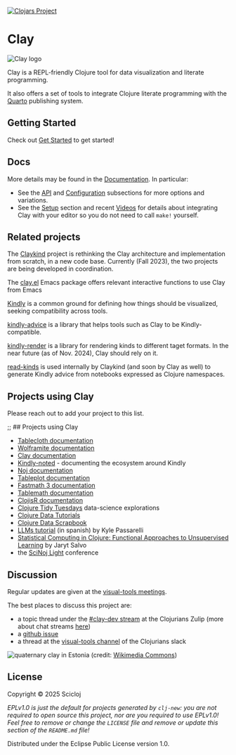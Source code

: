 [![Clojars Project](https://img.shields.io/clojars/v/org.scicloj/clay.svg)](https://clojars.org/org.scicloj/clay)
# Clay

![Clay logo](resources/Clay.svg)

Clay is a REPL-friendly Clojure tool for data visualization and literate programming.

It also offers a set of tools to integrate Clojure literate programming with the [Quarto](https://quarto.org/) publishing system.

## Getting Started

Check out [Get Started](https://scicloj.github.io/clay/#getting-started) to get started!

## Docs

More details may be found in the [Documentation](https://scicloj.github.io/clay/). In particular:
* See the [API](https://scicloj.github.io/clay#api) and [Configuration](https://scicloj.github.io/clay#configuration) subsections for more options and variations.
* See the [Setup](https://scicloj.github.io/clay#setup) section and recent [Videos](https://scicloj.github.io/clay#videos) for details about integrating Clay with your editor so you do not need to call `make!` yourself.

## Related projects

The [Claykind](https://github.com/timothypratley/claykind) project is rethinking the Clay architecture and implementation from scratch, in a new code base. Currently (Fall 2023), the two projects are being developed in coordination.

The [clay.el](https://github.com/scicloj/clay.el) Emacs package offers relevant interactive functions to use Clay from Emacs

[Kindly](https://scicloj.github.io/kindly-noted/kindly) is a common ground for defining how things should be visualized, seeking compatibility across tools.

[kindly-advice](https://scicloj.github.io/kindly-noted/kindly_advice) is a library that helps tools such as Clay to be Kindly-compatible.

[kindly-render](https://github.com/scicloj/kindly-render) is a library for rendering kinds to different taget formats. In the near future (as of Nov. 2024), Clay should rely on it.

[read-kinds](https://github.com/scicloj/read-kinds) is used internally by Claykind (and soon by Clay as well) to generate Kindly advice from notebooks expressed as Clojure namespaces.

## Projects using Clay

Please reach out to add your project to this list.

;; ## Projects using Clay

- [Tablecloth documentation](https://scicloj.github.io/tablecloth/)
- [Wolframite documentation](https://scicloj.github.io/wolframite)
- [Clay documentation](https://scicloj.github.io/clay/)
- [Kindly-noted](https://scicloj.github.io/kindly-noted/) - documenting the ecosystem around Kindly
- [Noj documentation](https://scicloj.github.io/noj/)
- [Tableplot documentation](https://scicloj.github.io/tableplot/)
- [Fastmath 3 documentation](https://generateme.github.io/fastmath/clay)
- [Tablemath documentation](https://scicloj.github.io/tablemath/)
- [ClojisR documentation](https://scicloj.github.io/clojisr/)
- [Clojure Tidy Tuesdays](https://kiramclean.github.io/clojure-tidy-tuesdays/) data-science explorations
- [Clojure Data Tutorials](https://scicloj.github.io/clojure-data-tutorials/)
- [Clojure Data Scrapbook](https://scicloj.github.io/clojure-data-scrapbook/)
- [LLMs tutorial](https://kpassapk.github.io/llama.clj/llama.html) (in spanish) by Kyle Passarelli
- [Statistical Computing in Clojure: Functional Approaches to Unsupervised Learning](https://github.com/adabwana/f24-cs7300-final-project/) by Jaryt Salvo
- the [SciNoj Light](https://scicloj.github.io/docs/community/groups/scinoj-light/) conference

## Discussion

Regular updates are given at the [visual-tools meetings](https://scicloj.github.io/docs/community/groups/visual-tools/).

The best places to discuss this project are:
* a topic thread under the [#clay-dev stream](https://clojurians.zulipchat.com/#narrow/stream/422115-clay-dev) at the Clojurians Zulip (more about chat streams [here](https://scicloj.github.io/docs/community/chat/)) 
* a [github issue](https://github.com/scicloj/clay/issues)
* a thread at the [visual-tools channel](https://clojurians.slack.com/archives/C02V9TL2G3V) of the Clojurians slack

![quaternary clay in Estonia](https://upload.wikimedia.org/wikipedia/commons/2/2c/Clay-ss-2005.jpg)
(credit: [Wikimedia Commons](https://commons.wikimedia.org/wiki/File:Clay-ss-2005.jpg))

## License

Copyright © 2025 Scicloj

_EPLv1.0 is just the default for projects generated by `clj-new`: you are not_
_required to open source this project, nor are you required to use EPLv1.0!_
_Feel free to remove or change the `LICENSE` file and remove or update this_
_section of the `README.md` file!_

Distributed under the Eclipse Public License version 1.0.
